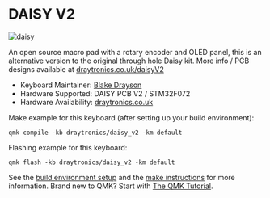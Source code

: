 # DAISY V2
![daisy](https://www.draytronics.co.uk/wp-content/uploads/2024/06/repository-open-graph-template-v2.png)  

An open source macro pad with a rotary encoder and OLED panel, this is an alternative version to the original through hole Daisy kit. More info / PCB designs available at [draytronics.co.uk/daisyV2](https://www.draytronics.co.uk/daisyV2)

* Keyboard Maintainer: [Blake Drayson](https://github.com/ghostseven)
* Hardware Supported: DAISY PCB V2 / STM32F072
* Hardware Availability: [draytronics.co.uk](https://draytronics.co.uk)

Make example for this keyboard (after setting up your build environment):

    qmk compile -kb draytronics/daisy_v2 -km default

Flashing example for this keyboard:

    qmk flash -kb draytronics/daisy_v2 -km default

See the [build environment setup](https://docs.qmk.fm/#/getting_started_build_tools) and the [make instructions](https://docs.qmk.fm/#/getting_started_make_guide) for more information. Brand new to QMK? Start with [The QMK Tutorial](https://docs.qmk.fm/#/newbs).
